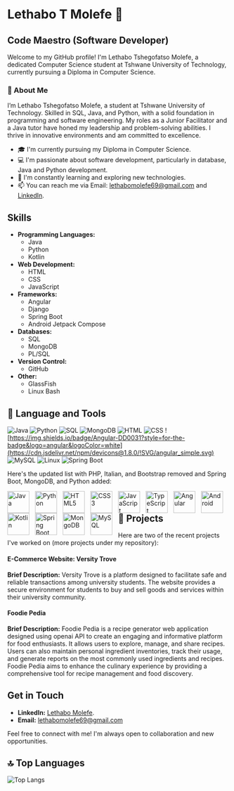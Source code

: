 # Lethabo T Molefe 💯
## Code Maestro (Software Developer)

Welcome to my GitHub profile! I'm Lethabo Tshegofatso Molefe, a dedicated Computer Science student at Tshwane University of Technology, currently pursuing a Diploma in Computer Science.

### 👤 About Me
I’m Lethabo Tshegofatso Molefe, a student at Tshwane University of Technology. Skilled in SQL, Java, and Python, with a solid foundation in programming and software engineering. My roles as a Junior Facilitator and a Java tutor have honed my leadership and problem-solving abilities. I thrive in innovative environments and am committed to excellence.

- 🎓 I'm currently pursuing my Diploma in Computer Science.
- 💻 I'm passionate about software development, particularly in database, Java and Python development.
- 🌱 I'm constantly learning and exploring new technologies.
- 📫 You can reach me via Email: lethabomolefe69@gmail.com and [LinkedIn](https://www.linkedin.com/in/lethabo-molefe-9bb94b238).

## Skills

- **Programming Languages:**
  - Java
  - Python
  - Kotlin
- **Web Development:**
  - HTML
  - CSS
  - JavaScript
- **Frameworks:**
  - Angular
  - Django
  - Spring Boot
  - Android Jetpack Compose
- **Databases:**
  - SQL
  - MongoDB
  - PL/SQL
- **Version Control:**
  - GitHub
- **Other:**
  - GlassFish
  - Linux Bash



## 🧰 Language and Tools

![Java](https://cdn.jsdelivr.net/gh/devicons/devicon@latest/icons/java/java-original.svg)
![Python](https://img.shields.io/badge/Python-3776AB?style=for-the-badge&logo=python&logoColor=white)
![SQL](https://img.shields.io/badge/SQL-003B57?style=for-the-badge&logo=sqlite&logoColor=white)
![MongoDB](https://img.shields.io/badge/MongoDB-47A248?style=for-the-badge&logo=mongodb&logoColor=white)
![HTML](https://img.shields.io/badge/HTML-E34F26?style=for-the-badge&logo=html5&logoColor=white)
![CSS](https://img.shields.io/badge/CSS-1572B6?style=for-the-badge&logo=css3&logoColor=white)
![https://img.shields.io/badge/Angular-DD0031?style=for-the-badge&logo=angular&logoColor=white](https://cdn.jsdelivr.net/npm/devicons@1.8.0/!SVG/angular_simple.svg)
![MySQL](https://img.shields.io/badge/MySQL-4479A1?style=for-the-badge&logo=mysql&logoColor=white)
![Linux](https://img.shields.io/badge/Linux-FCC624?style=for-the-badge&logo=linux&logoColor=black)
![Spring Boot](https://img.shields.io/badge/Spring%20Boot-6DB33F?style=for-the-badge&logo=spring-boot&logoColor=white)

Here's the updated list with PHP, Italian, and Bootstrap removed and Spring Boot, MongoDB, and Python added:


<img align= "left" alt="Java" width="50px" style="padding-right:10px;" src="https://cdn.jsdelivr.net/gh/devicons/devicon@latest/icons/java/java-original.svg" />
<img align= "left" alt="Python" width="50px" style="padding-right:10px;" src="https://cdn.jsdelivr.net/gh/devicons/devicon@latest/icons/python/python-original.svg" />
<img align="left" alt="HTML5" width="50px" style="padding-right:10px;" src="https://cdn.jsdelivr.net/gh/devicons/devicon@latest/icons/html5/html5-original.svg" />
<img align= "left" alt="CSS3" width="50px" style="padding-right:10px;" src="https://cdn.jsdelivr.net/gh/devicons/devicon@latest/icons/css3/css3-original.svg" />
<img align= "left" alt="JavaScript" width="50px" style="padding-right:10px;" src="https://cdn.jsdelivr.net/gh/devicons/devicon@latest/icons/javascript/javascript-original.svg" />
<img align="left" alt="TypeScript" width="50px" style="padding-right:10px;" src="https://cdn.jsdelivr.net/gh/devicons/devicon@latest/icons/typescript/typescript-original.svg" />
<img align= "left" alt="Angular" width="50px" style="padding-right:10px;" src="https://cdn.jsdelivr.net/gh/devicons/devicon@latest/icons/angular/angular-original.svg" />
<img align= "left" alt="Android" width="50px" style="padding-right:10px;" src="https://cdn.jsdelivr.net/gh/devicons/devicon@latest/icons/android/android-original.svg" />
<img align= "left" alt="Kotlin" width="50px" style="padding-right:10px;" src="https://cdn.jsdelivr.net/gh/devicons/devicon@latest/icons/kotlin/kotlin-original.svg" />          
<img align= "left" alt="Spring Boot" width="50px" style="padding-right:10px;" src="https://cdn.jsdelivr.net/gh/devicons/devicon@latest/icons/spring/spring-original.svg" />
<img align= "left" alt="MongoDB" width="50px" style="padding-right:10px;" src="https://cdn.jsdelivr.net/gh/devicons/devicon@latest/icons/mongodb/mongodb-original.svg" />
<img align= "left" alt="MySQL" width="50px" style="padding-right:10px;" src="https://cdn.jsdelivr.net/gh/devicons/devicon@latest/icons/mysql/mysql-original-wordmark.svg"/>
 




## 🚀 Projects
Here are two of the recent projects I've worked on (more projects under my repository):

#### E-Commerce Website: Versity Trove
**Brief Description:** Versity Trove is a platform designed to facilitate safe and reliable transactions among university students. The website provides a secure environment for students to buy and sell goods and services within their university community.

#### Foodie Pedia
**Brief Description:** Foodie Pedia is a recipe generator web application designed using openai API to create an engaging and informative platform for food enthusiasts. It allows users to explore, manage, and share recipes. Users can also maintain personal ingredient inventories, track their usage, and generate reports on the most commonly used ingredients and recipes. Foodie Pedia aims to enhance the culinary experience by providing a comprehensive tool for recipe management and food discovery.
## Get in Touch
- **LinkedIn:** [Lethabo Molefe](https://www.linkedin.com/in/lethabo-molefe-9bb94b238).
- **Email:** lethabomolefe69@gmail.com 

Feel free to connect with me! I'm always open to collaboration and new opportunities.

## 🔝 Top Languages
![Top Langs](https://github-readme-stats.vercel.app/api/top-langs/?username=Lethabo-T-Molefe&layout=compact&theme=radical)
